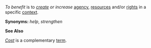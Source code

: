 *To benefit* is to *[create](https://github.com/gcassel/Modular-Organization-Terminology/blob/master/terms/create.md) or increase* [agency](https://github.com/gcassel/Modular-Organization-Terminology/blob/master/terms/agency.md), [resources](https://github.com/gcassel/Modular-Organization-Terminology/blob/master/terms/resource.md) and/or [rights](https://github.com/gcassel/Modular-Organization-Terminology/blob/master/terms/right.md) in a specific [context](https://github.com/gcassel/Modular-Organization-Terminology/blob/master/terms/context.md).

**Synonyms:** *help*, *strengthen*

**See Also**

*[Cost](https://github.com/gcassel/Modular-Organization-Terminology/blob/master/terms/cost.md)* is a complementary [term](https://github.com/gcassel/Modular-Organization-Terminology/blob/master/terms/term.md).
